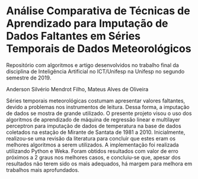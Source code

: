 # Análise Comparativa de Técnicas de Aprendizado para Imputação de Dados Faltantes em Séries Temporais de Dados Meteorológicos

Repositório com algoritmos e artigo desenvolvidos no trabalho final da disciplina de Inteligência Artificial no ICT/Unifesp na Unifesp no segundo semestre de 2019.

Anderson Silvério Mendrot Filho, Mateus Alves de Oliveira

Séries temporais meteorológicas costumam apresentar valores faltantes, devido a problemas nos instrumentos de leitura. Dessa forma, a imputação de dados se mostra de grande utilizado. O presente projeto visou o uso dos algoritmos de aprendizado de máquina de regressão linear e multilayer perceptron para imputação de dados de temperatura na base de dados coletados na estação de Mirante de Santata de 1981 a 2010. Inicialmente, realizou-se uma revisão da literatura para concluir que estes eram os melhores algoritmos a serem utilizados. A implementação foi realizada utilizando Python e Weka. Foram obtidos resultados com valor de erro próximos a 2 graus nos melhores casos, e concluiu-se que, apesar dos resultados não terem sido os mais adequados, há margem para melhora em trabalhos mais aprofundados.
